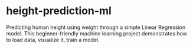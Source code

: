 # height-prediction-ml
Predicting human height using weight through a simple Linear Regression model. This beginner-friendly machine learning project demonstrates how to load data, visualize it, train a model.
